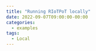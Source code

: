```yaml
---
title: "Running RIoTPoT locally"
date: 2022-09-07T09:00:00-00:00
categories:
  - examples
tags:
  - Local
---
```

